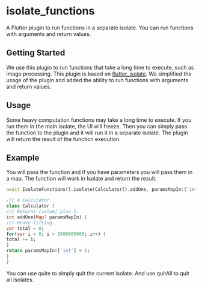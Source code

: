 # isolate_functions

A Flutter plugin to run functions in a separate isolate. You can run functions with arguments and return values.


## Getting Started

We use this plugin to run functions that take a long time to execute, such as image processing.
This plugin is based on [flutter_isolate](https://pub.dev/packages/flutter_isolate).
We simplified the usage of the plugin and added the ability to run functions with arguments and return values.

## Usage
Some heavy computation functions may take a long time to execute. If you run them in the main isolate, the UI will freeze.
Then you can simply pass the function to the plugin and it will run it in a separate isolate.
The plugin will return the result of the function execution.


## Example
You will pass the function and if you have parameters you will pass them in a map. The function will work in Isolate and return the result.

```dart
await IsolateFunctions().isolate(Calculator().addOne, paramsMapIn:{'int':1}).then((value) => print(value));
``` 
```dart
/// A Calculator.
class Calculator {
/// Returns [value] plus 1.
int addOne(Map? paramsMapIn) {
/// Heavy lifting.
var total = 0;
for(var i = 0; i < 1000000000; i++) {
total += i;
}
return paramsMapIn!['int'] + 1;
}
}
```

You can use quite to simply quit the current isolate. And use quitAll to quit all isolates.